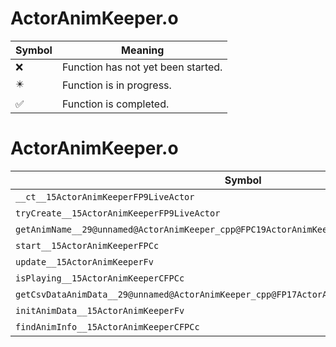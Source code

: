 # ActorAnimKeeper.o
| Symbol | Meaning 
| ------------- | ------------- 
| :x: | Function has not yet been started. 
| :eight_pointed_black_star: | Function is in progress. 
| :white_check_mark: | Function is completed. 


# ActorAnimKeeper.o
| Symbol | Decompiled? |
| ------------- | ------------- |
| `__ct__15ActorAnimKeeperFP9LiveActor` | :x: |
| `tryCreate__15ActorAnimKeeperFP9LiveActor` | :x: |
| `getAnimName__29@unnamed@ActorAnimKeeper_cpp@FPC19ActorAnimKeeperInfoRC17ActorAnimDataInfo` | :x: |
| `start__15ActorAnimKeeperFPCc` | :x: |
| `update__15ActorAnimKeeperFv` | :x: |
| `isPlaying__15ActorAnimKeeperCFPCc` | :x: |
| `getCsvDataAnimData__29@unnamed@ActorAnimKeeper_cpp@FP17ActorAnimDataInfoPCcP8JMapInfol` | :x: |
| `initAnimData__15ActorAnimKeeperFv` | :x: |
| `findAnimInfo__15ActorAnimKeeperCFPCc` | :x: |
